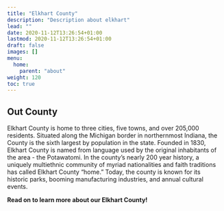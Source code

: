 ```yaml
---
title: "Elkhart County"
description: "Description about elkhart"
lead: ""
date: 2020-11-12T13:26:54+01:00
lastmod: 2020-11-12T13:26:54+01:00
draft: false
images: []
menu:
  home:
    parent: "about"
weight: 120
toc: true
---
```


## Out County

Elkhart County is home to three cities, five towns, and over 205,000 residents. Situated along the Michigan border in northernmost Indiana, the County is the sixth largest by population in the state. Founded in 1830, Elkhart County is named from language used by the original inhabitants of the area - the Potawatomi. In the county’s nearly 200 year history, a uniquely multiethnic community of myriad nationalities and faith traditions has called Elkhart County “home.” Today, the county is known for its historic parks, booming manufacturing industries, and annual cultural events.

**Read on to learn more about our Elkhart County!**
